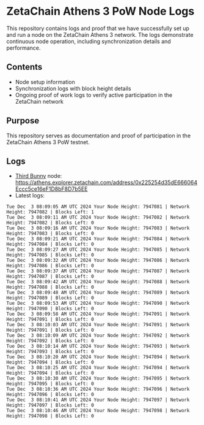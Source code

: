 # ZetaChain Athens 3 PoW Node Logs
This repository contains logs and proof that we have successfully set up and run a node on the ZetaChain Athens 3 network. The logs demonstrate continuous node operation, including synchronization details and performance.

## Contents
- Node setup information
- Synchronization logs with block height details
- Ongoing proof of work logs to verify active participation in the ZetaChain network

## Purpose
This repository serves as documentation and proof of participation in the ZetaChain Athens 3 PoW testnet.

## Logs

- [Third Bunny](https://thirdbunny.xyz/) node: https://athens.explorer.zetachain.com/address/0x225254d35dE666064Eccc5ce16eF1D8bF8D7b5EE
- Latest logs:
```
Tue Dec  3 08:09:05 AM UTC 2024 Your Node Height: 7947081 | Network Height: 7947082 | Blocks Left: 1
Tue Dec  3 08:09:11 AM UTC 2024 Your Node Height: 7947082 | Network Height: 7947082 | Blocks Left: 0
Tue Dec  3 08:09:16 AM UTC 2024 Your Node Height: 7947083 | Network Height: 7947083 | Blocks Left: 0
Tue Dec  3 08:09:21 AM UTC 2024 Your Node Height: 7947084 | Network Height: 7947084 | Blocks Left: 0
Tue Dec  3 08:09:27 AM UTC 2024 Your Node Height: 7947085 | Network Height: 7947085 | Blocks Left: 0
Tue Dec  3 08:09:32 AM UTC 2024 Your Node Height: 7947086 | Network Height: 7947086 | Blocks Left: 0
Tue Dec  3 08:09:37 AM UTC 2024 Your Node Height: 7947087 | Network Height: 7947087 | Blocks Left: 0
Tue Dec  3 08:09:42 AM UTC 2024 Your Node Height: 7947088 | Network Height: 7947088 | Blocks Left: 0
Tue Dec  3 08:09:48 AM UTC 2024 Your Node Height: 7947089 | Network Height: 7947089 | Blocks Left: 0
Tue Dec  3 08:09:53 AM UTC 2024 Your Node Height: 7947090 | Network Height: 7947090 | Blocks Left: 0
Tue Dec  3 08:09:58 AM UTC 2024 Your Node Height: 7947091 | Network Height: 7947091 | Blocks Left: 0
Tue Dec  3 08:10:03 AM UTC 2024 Your Node Height: 7947091 | Network Height: 7947091 | Blocks Left: 0
Tue Dec  3 08:10:09 AM UTC 2024 Your Node Height: 7947092 | Network Height: 7947092 | Blocks Left: 0
Tue Dec  3 08:10:14 AM UTC 2024 Your Node Height: 7947093 | Network Height: 7947093 | Blocks Left: 0
Tue Dec  3 08:10:20 AM UTC 2024 Your Node Height: 7947094 | Network Height: 7947094 | Blocks Left: 0
Tue Dec  3 08:10:25 AM UTC 2024 Your Node Height: 7947094 | Network Height: 7947094 | Blocks Left: 0
Tue Dec  3 08:10:30 AM UTC 2024 Your Node Height: 7947095 | Network Height: 7947095 | Blocks Left: 0
Tue Dec  3 08:10:36 AM UTC 2024 Your Node Height: 7947096 | Network Height: 7947096 | Blocks Left: 0
Tue Dec  3 08:10:41 AM UTC 2024 Your Node Height: 7947097 | Network Height: 7947097 | Blocks Left: 0
Tue Dec  3 08:10:46 AM UTC 2024 Your Node Height: 7947098 | Network Height: 7947098 | Blocks Left: 0
```
